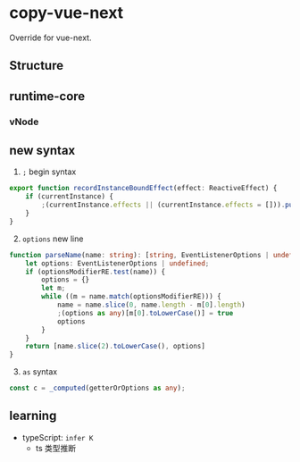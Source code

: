 # copy-vue-next

Override for vue-next.

## Structure

## runtime-core

### vNode

## new syntax

1. `;` begin syntax

```ts
export function recordInstanceBoundEffect(effect: ReactiveEffect) {
    if (currentInstance) {
        ;(currentInstance.effects || (currentInstance.effects = [])).push(effect)
    }
}
```

2. `options` new line

```ts
function parseName(name: string): [string, EventListenerOptions | undefined] {
    let options: EventListenerOptions | undefined;
    if (optionsModifierRE.test(name)) {
        options = {}
        let m;
        while ((m = name.match(optionsModifierRE))) {
            name = name.slice(0, name.length - m[0].length)
            ;(options as any)[m[0].toLowerCase()] = true
            options
        }
    }
    return [name.slice(2).toLowerCase(), options]
}
```

3. `as` syntax

```ts
const c = _computed(getterOrOptions as any); 
```

## learning

- typeScript: `infer K`
	- ts 类型推断
